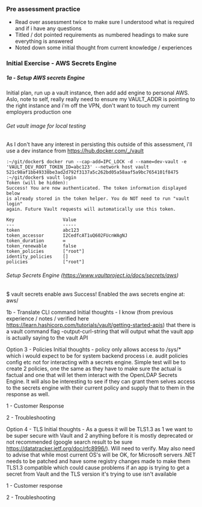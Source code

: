 ### Pre assessment practice
- Read over assessment twice to make sure I understood what is required and if i have any questions
- Titled / dot pointed requirements as numbered headings to make sure everything is answered
- Noted down some initial thought from current knowledge / experiences

### Initial Exercise - AWS Secrets Engine

##### 1a - Setup AWS secrets Engine
Initial plan, run up a vault instance, then add add engine to personal AWS.
Aslo, note to self, really really need to ensure my VAULT_ADDR is pointing to the right instance and i'm off the VPN, don't want to touch my current employers production one

###### Get vault image for local testing
As I don't have any interest in persisting this outside of this assessment, i'll use a dev instance
from https://hub.docker.com/_/vault

```
:~/git/docker$ docker run --cap-add=IPC_LOCK -d --name=dev-vault -e 'VAULT_DEV_ROOT_TOKEN_ID=abc123' --network host vault
521c98af1bb49338be3ad2d792f3137a5c262bd05a58aaf5a9bc7654101f8475
:~/git/docker$ vault login
Token (will be hidden):
Success! You are now authenticated. The token information displayed below
is already stored in the token helper. You do NOT need to run "vault login"
again. Future Vault requests will automatically use this token.

Key                  Value
---                  -----
token                abc123
token_accessor       I2CedfcAT1uQ602FUcnWAgNJ
token_duration       ∞
token_renewable      false
token_policies       ["root"]
identity_policies    []
policies             ["root"]
```

###### Setup Secrets Engine (https://www.vaultproject.io/docs/secrets/aws)
$ vault secrets enable aws
Success! Enabled the aws secrets engine at: aws/









1b - Translate CLI command
Initial thoughts - I know (from previous experience / notes / verified here https://learn.hashicorp.com/tutorials/vault/getting-started-apis) that there is a vault command flag -output-curl-string that will output what the vault app is actually saying to the vault API



Option 3 - Policies
Initial thoughts - policy only allows access to /sys/* which i would expect to be for system backend process i.e. audit policies config etc not for interacting with a secrets engine. Simple test will be to create 2 policies, one the same as they have to make sure the actual is factual and one that will let them interact with the OpenLDAP Secrets Engine. It will also be interesting to see if they can grant them selves access to the secrets engine with their current policy and supply that to them in the response as well.

1 - Customer Response


2 - Troubleshooting


Option 4 - TLS
Initial thoughts - As a guess it will be TLS1.3 as 1 we want to be super secure with Vault and 2 anything before it is mostly deprecated or not recommended (google search result to be sure https://datatracker.ietf.org/doc/rfc8996/). Will need to verify. May also need to advise that while most current OS's will be OK, for Microsoft servers .NET needs to be patched and have some registry changes made to make them TLS1.3 compatible which could cause problems if an app is trying to get a secret from Vault and the TLS version it's trying to use isn't available

1 - Customer response


2 - Troubleshooting
